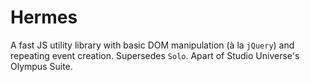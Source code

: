 # Hermes
A fast JS utility library with basic DOM manipulation (à la `jQuery`) and repeating event creation. Supersedes `Solo`. Apart of Studio Universe's Olympus Suite. 
